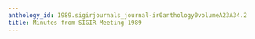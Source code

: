 ```yaml
---
anthology_id: 1989.sigirjournals_journal-ir0anthology0volumeA23A34.2
title: Minutes from SIGIR Meeting 1989
---
```

